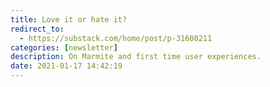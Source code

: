 ```yaml
---
title: Love it or hate it?
redirect_to:
  - https://substack.com/home/post/p-31608211
categories: [newsletter]
description: On Marmite and first time user experiences.
date: 2021-01-17 14:42:19
---
```

